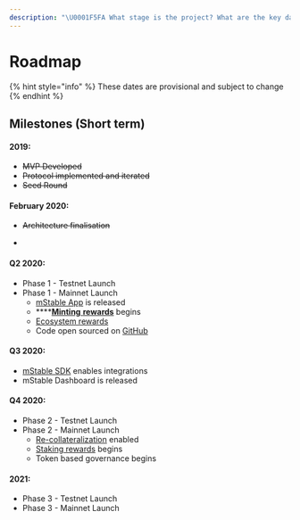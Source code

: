 ```yaml
---
description: "\U0001F5FA️ What stage is the project? What are the key dates on the roadmap?"
---
```


# Roadmap

{% hint style="info" %}
These dates are provisional and subject to change
{% endhint %}

## Milestones \(Short term\)

#### 2019:

* ~~MVP Developed~~
* ~~Protocol implemented and iterated~~
* ~~Seed Round~~

#### February 2020:

* ~~Architecture finalisation~~
* ~~~~[~~Landing page~~](https://mstable.org) ~~and documentation launch~~

#### Q2 2020:

* Phase 1 - Testnet Launch
* Phase 1 - Mainnet Launch
  * [mStable App](../mstable-assets/interfacing-with-mstable/app.md) is released
  * \*\*\*\*[**Minting** **rewards**](../meta-rewards-1/introduction/minting.md) begins
  * [Ecosystem rewards](../meta-rewards-1/introduction/ecosystem.md)
  * Code open sourced on [GitHub](https://github.com/mstable)

#### Q3 2020:

* [mStable SDK](../mstable-assets/interfacing-with-mstable/sdk.md) enables integrations
* mStable Dashboard is released

#### Q4 2020:

* Phase 2 - Testnet Launch
* Phase 2 - Mainnet Launch
  * [Re-collateralization](../mstable-assets/functions/recollateralisation.md) enabled
  * [Staking rewards](../meta-rewards-1/staking.md) begins
  * Token based governance begins

#### 2021:

* Phase 3 - Testnet Launch
* Phase 3 - Mainnet Launch



